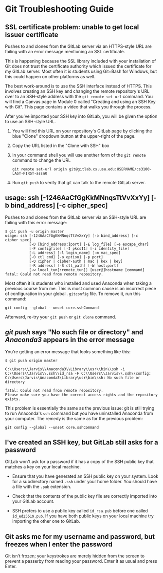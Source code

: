 # Git Troubleshooting Guide


## SSL certificate problem: unable to get local issuer certificate

Pushes to and clones from the GitLab server via an HTTPS-style URL are failing
with an error message mentioning an SSL certificate.

This is happening because the SSL library included with your installation of
Git does not trust the certificate authority which issued the certificate for
my GitLab server.  Most often it is students using Git+Bash for Windows, but
this could happen on other platforms as well.

The best work-around is to use the SSH interface instead of HTTPS.  This
involves creating an SSH key and changing the remote repository's URL over to
an SSH-style address with the `git remote set-url` command.  You will find a
Canvas page in Module 0 called "Creating and using an SSH Key with Git".  This
page contains a video that walks you through the process.

After you've imported your SSH key into GitLab, you will be given the option to
use an SSH-style URL.

1.  You will find this URL on your repository's GitLab page by clicking the
    blue "Clone" dropdown button at the upper-right of the page.

2.  Copy the URL listed in the "Clone with SSH" box

3.  In your command shell you will use another form of the `git remote` command
    to change the URL

    ```
    git remote set-url origin git@gitlab.cs.usu.edu:USERNAME/cs3100-LAST-FIRST-assn0
    ```

4.  Run `git push` to verify that git can talk to the remote GitLab server.



## usage: ssh [-1246AaCfGgKkMNnqsTtVvXxYy] [-b bind_address] [-c cipher_spec]

Pushes to and clones from the GitLab server via an SSH-style URL are failing
with this error message:

	$ git push -u origin master
	usage: ssh [-1246AaCfGgKkMNnqsTtVvXxYy] [-b bind_address] [-c cipher_spec]
			   [-D [bind_address:]port] [-E log_file] [-e escape_char]
			   [-F configfile] [-I pkcs11] [-i identity_file]
			   [-L address] [-l login_name] [-m mac_spec]
			   [-O ctl_cmd] [-o option] [-p port]
			   [-Q cipher | cipher-auth | mac | kex | key]
			   [-R address] [-S ctl_path] [-W host:port]
			   [-w local_tun[:remote_tun]] [user@]hostname [command]
	fatal: Could not read from remote repository.

Most often it is students who installed and used Anaconda when taking a
previous course from me.  This is most common cause is an incorrect piece of
configuration in your global `.gitconfig` file.  To remove it, run this
command:

    git config --global --unset core.sshCommand

Afterward, re-try your `git push` or `git clone` command.


## *git push* says "No such file or directory" and *Anaconda3* appears in the error message

You're getting an error message that looks something like this:

    $ git push origin master

    C:\\Users\\Jarvis\\Anaconda3\\Library\\usr\\bin\\ssh -i C:\\Users\\Jarvis\\.ssh\\id_rsa -F C:\\Users\\Jarvis\\.ssh\\config: C:\Users\Jarvis\Anaconda3\Library\usr\bin\ssh: No such file or directory

    fatal: Could not read from remote repository.
    Please make sure you have the correct access rights and the repository exists.


This problem is essentially the same as the previous issue: git is still trying
to run Anaconda's `ssh` command but you have uninstalled Anaconda from your
computer.  The remedy is the same as for the previous problem:

    git config --global --unset core.sshCommand



## I've created an SSH key, but GitLab still asks for a password

GitLab won't ask for a password if it has a copy of the SSH public key that
matches a key on your local machine.

* Ensure that you have generated an SSH public key on your system.  Look for a
  subdirectory named `.ssh` under your home folder.  You should have a file
  with the `.pub` extension.

* Check that the contents of the public key file are correctly imported into
  your GitLab account.

* SSH prefers to use a public key called `id_rsa.pub` before one called
  `id_ed25519.pub`.  If you have both public keys on your local machine try
  importing the other one to GitLab.



## Git asks me for my username and password, but freezes when I enter the password

Git isn't frozen; your keystrokes are merely hidden from the screen to prevent
a passerby from reading your password.  Enter it as usual and press Enter.
